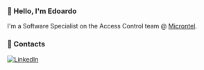 ### 👋 Hello, I'm Edoardo 

I'm a Software Specialist on the Access Control team @ [Microntel](https://www.microntel.com).

### 📢 Contacts

<a href="https://www.linkedin.com/in/edoardosanna" target="_blank"><img src="https://img.shields.io/badge/edoardosanna-blue?style=flat-square&logo=Linkedin&logoColor=white" alt="LinkedIn"></a>



